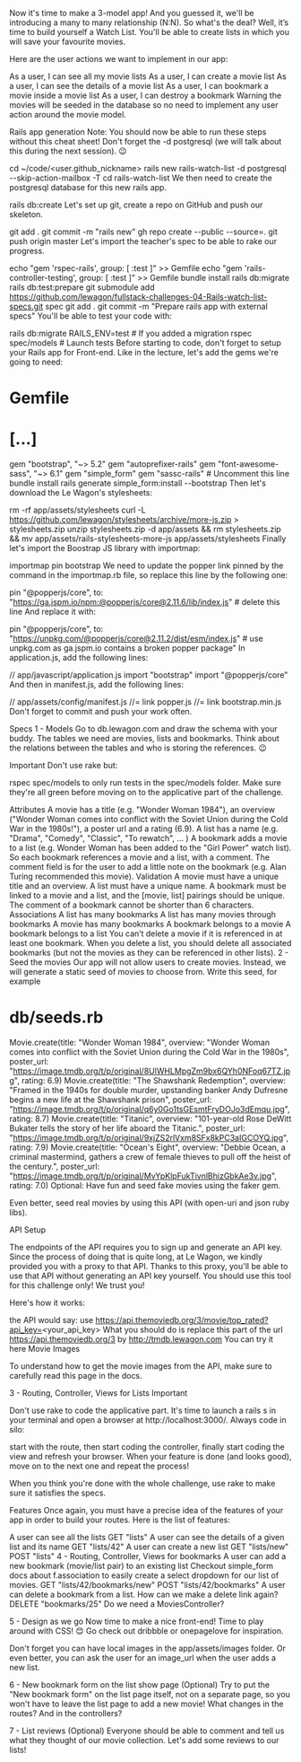 Now it's time to make a 3-model app! And you guessed it, we'll be introducing a many to many relationship (N:N). So what's the deal? Well, it’s time to build yourself a Watch List. You'll be able to create lists in which you will save your favourite movies.

Here are the user actions we want to implement in our app:

As a user, I can see all my movie lists
As a user, I can create a movie list
As a user, I can see the details of a movie list
As a user, I can bookmark a movie inside a movie list
As a user, I can destroy a bookmark
Warning the movies will be seeded in the database so no need to implement any user action around the movie model.

Rails app generation
Note: You should now be able to run these steps without this cheat sheet! Don't forget the -d postgresql (we will talk about this during the next session). 😉

cd ~/code/<user.github_nickname>
rails new rails-watch-list -d postgresql --skip-action-mailbox -T
cd rails-watch-list
We then need to create the postgresql database for this new rails app.

rails db:create
Let's set up git, create a repo on GitHub and push our skeleton.

git add .
git commit -m "rails new"
gh repo create --public --source=.
git push origin master
Let's import the teacher's spec to be able to rake our progress.

echo "gem 'rspec-rails', group: [ :test ]" >> Gemfile
echo "gem 'rails-controller-testing', group: [ :test ]" >> Gemfile
bundle install
rails db:migrate
rails db:test:prepare
git submodule add https://github.com/lewagon/fullstack-challenges-04-Rails-watch-list-specs.git spec
git add .
git commit -m "Prepare rails app with external specs"
You'll be able to test your code with:

rails db:migrate RAILS_ENV=test  # If you added a migration
rspec spec/models                # Launch tests
Before starting to code, don't forget to setup your Rails app for Front-end. Like in the lecture, let's add the gems we're going to need:

# Gemfile
# [...]
gem "bootstrap", "~> 5.2"
gem "autoprefixer-rails"
gem "font-awesome-sass", "~> 6.1"
gem "simple_form"
gem "sassc-rails" # Uncomment this line
bundle install
rails generate simple_form:install --bootstrap
Then let's download the Le Wagon's stylesheets:

rm -rf app/assets/stylesheets
curl -L https://github.com/lewagon/stylesheets/archive/more-js.zip > stylesheets.zip
unzip stylesheets.zip -d app/assets && rm stylesheets.zip && mv app/assets/rails-stylesheets-more-js app/assets/stylesheets
Finally let's import the Boostrap JS library with importmap:

importmap pin bootstrap
We need to update the popper link pinned by the command in the importmap.rb file, so replace this line by the following one:

pin "@popperjs/core", to: "https://ga.jspm.io/npm:@popperjs/core@2.11.6/lib/index.js" # delete this line
And replace it with:

pin "@popperjs/core", to: "https://unpkg.com/@popperjs/core@2.11.2/dist/esm/index.js" # use unpkg.com as ga.jspm.io contains a broken popper package"
In application.js, add the following lines:

// app/javascript/application.js
import "bootstrap"
import "@popperjs/core"
And then in manifest.js, add the following lines:

// app/assets/config/manifest.js
//= link popper.js
//= link bootstrap.min.js
Don't forget to commit and push your work often.

Specs
1 - Models
Go to db.lewagon.com and draw the schema with your buddy. The tables we need are movies, lists and bookmarks. Think about the relations between the tables and who is storing the references. 😉



Important Don't use rake but:

rspec spec/models
to only run tests in the spec/models folder. Make sure they're all green before moving on to the applicative part of the challenge.

Attributes
A movie has a title (e.g. "Wonder Woman 1984"), an overview ("Wonder Woman comes into conflict with the Soviet Union during the Cold War in the 1980s!"), a poster url and a rating (6.9).
A list has a name (e.g. "Drama", "Comedy", "Classic", "To rewatch", ... )
A bookmark adds a movie to a list (e.g. Wonder Woman has been added to the "Girl Power" watch list). So each bookmark references a movie and a list, with a comment. The comment field is for the user to add a little note on the bookmark (e.g. Alan Turing recommended this movie).
Validation
A movie must have a unique title and an overview.
A list must have a unique name.
A bookmark must be linked to a movie and a list, and the [movie, list] pairings should be unique.
The comment of a bookmark cannot be shorter than 6 characters.
Associations
A list has many bookmarks
A list has many movies through bookmarks
A movie has many bookmarks
A bookmark belongs to a movie
A bookmark belongs to a list
You can’t delete a movie if it is referenced in at least one bookmark.
When you delete a list, you should delete all associated bookmarks (but not the movies as they can be referenced in other lists).
2 - Seed the movies
Our app will not allow users to create movies. Instead, we will generate a static seed of movies to choose from. Write this seed, for example

# db/seeds.rb
Movie.create(title: "Wonder Woman 1984", overview: "Wonder Woman comes into conflict with the Soviet Union during the Cold War in the 1980s", poster_url: "https://image.tmdb.org/t/p/original/8UlWHLMpgZm9bx6QYh0NFoq67TZ.jpg", rating: 6.9)
Movie.create(title: "The Shawshank Redemption", overview: "Framed in the 1940s for double murder, upstanding banker Andy Dufresne begins a new life at the Shawshank prison", poster_url: "https://image.tmdb.org/t/p/original/q6y0Go1tsGEsmtFryDOJo3dEmqu.jpg", rating: 8.7)
Movie.create(title: "Titanic", overview: "101-year-old Rose DeWitt Bukater tells the story of her life aboard the Titanic.", poster_url: "https://image.tmdb.org/t/p/original/9xjZS2rlVxm8SFx8kPC3aIGCOYQ.jpg", rating: 7.9)
Movie.create(title: "Ocean's Eight", overview: "Debbie Ocean, a criminal mastermind, gathers a crew of female thieves to pull off the heist of the century.", poster_url: "https://image.tmdb.org/t/p/original/MvYpKlpFukTivnlBhizGbkAe3v.jpg", rating: 7.0)
Optional:
Have fun and seed fake movies using the faker gem.

Even better, seed real movies by using this API (with open-uri and json ruby libs).

API Setup

The endpoints of the API requires you to sign up and generate an API key. Since the process of doing that is quite long, at Le Wagon, we kindly provided you with a proxy to that API. Thanks to this proxy, you'll be able to use that API without generating an API key yourself. You should use this tool for this challenge only! We trust you!

Here's how it works:

the API would say: use https://api.themoviedb.org/3/movie/top_rated?api_key=<your_api_key>
What you should do is replace this part of the url https://api.themoviedb.org/3 by http://tmdb.lewagon.com
You can try it here
Movie Images

To understand how to get the movie images from the API, make sure to carefully read this page in the docs.

3 - Routing, Controller, Views for Lists
Important

Don't use rake to code the applicative part. It's time to launch a rails s in your terminal and open a browser at http://localhost:3000/. Always code in silo:

start with the route,
then start coding the controller,
finally start coding the view and refresh your browser.
When your feature is done (and looks good), move on to the next one and repeat the process!

When you think you're done with the whole challenge, use rake to make sure it satisfies the specs.

Features Once again, you must have a precise idea of the features of your app in order to build your routes. Here is the list of features:

A user can see all the lists
GET "lists"
A user can see the details of a given list and its name
GET "lists/42"
A user can create a new list
GET "lists/new"
POST "lists"
4 - Routing, Controller, Views for bookmarks
A user can add a new bookmark (movie/list pair) to an existing list
Checkout simple_form docs about f.association to easily create a select dropdown for our list of movies.
GET "lists/42/bookmarks/new"
POST "lists/42/bookmarks"
A user can delete a bookmark from a list. How can we make a delete link again?
DELETE "bookmarks/25"
Do we need a MoviesController?

5 - Design as we go
Now time to make a nice front-end! Time to play around with CSS! 😊 Go check out dribbble or onepagelove for inspiration.

Don't forget you can have local images in the app/assets/images folder. Or even better, you can ask the user for an image_url when the user adds a new list.





6 - New bookmark form on the list show page (Optional)
Try to put the "New bookmark form" on the list page itself, not on a separate page, so you won't have to leave the list page to add a new movie! What changes in the routes? And in the controllers?

7 - List reviews (Optional)
Everyone should be able to comment and tell us what they thought of our movie collection. Let's add some reviews to our lists!
